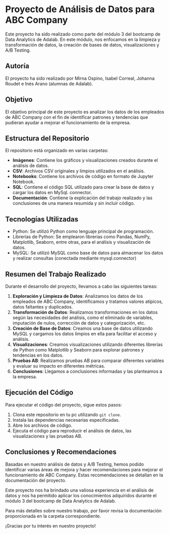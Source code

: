 # Proyecto de Análisis de Datos para ABC Company

Este proyecto ha sido realizado como parte del módulo 3 del bootcamp de Data Analytics de Adalab. En este módulo, nos enfocamos en la limpieza y transformación de datos, la creación de bases de datos, visualizaciones y A/B Testing.

## Autoría
El proyecto ha sido realizado por Mirna Ospino, Isabel Correal, Johanna Roudet e Inés Arano (alumnas de Adalab).

## Objetivo
El objetivo principal de este proyecto es analizar los datos de los empleados de ABC Company con el fin de identificar patrones y tendencias que pudieran ayudar a mejorar el funcionamiento de la empresa.

## Estructura del Repositorio
El repositorio está organizado en varias carpetas:

- **Imágenes**: Contiene los gráficos y visualizaciones creados durante el análisis de datos.
- **CSV**: Archivos CSV originales y limpios utilizados en el análisis.
- **Notebooks**: Contiene los archivos de código en formato de Jupyter Notebook.
- **SQL**: Contiene el código SQL utilizado para crear la base de datos y cargar los datos en MySql. connector.
- **Documentación**: Contiene la explicación del trabajo realizado y las conclusiones de una manera resumida y sin incluir código.

## Tecnologías Utilizadas
- Python: Se utilizó Python como lenguaje principal de programación.
- Librerías de Python: Se emplearon librerías como Pandas, NumPy, Matplotlib, Seaborn, entre otras, para el análisis y visualización de datos.
- MySQL: Se utilizó MySQL como base de datos para almacenar los datos y realizar consultas (conectada mediante mysql.connector)


## Resumen del Trabajo Realizado
Durante el desarrollo del proyecto, llevamos a cabo las siguientes tareas:

1. **Exploración y Limpieza de Datos**: Analizamos los datos de los empleados de ABC Company, identificamos y tratamos valores atípicos, datos faltantes y duplicados.
2. **Transformación de Datos**: Realizamos transformaciones en los datos según las necesidades del análisis, como el eliminado de variables, imputación de nulos, corrección de datos y categorización, etc.
3. **Creación de Base de Datos**: Creamos una base de datos utilizando MySQL y cargamos los datos limpios en ella para facilitar el acceso y análisis.
4. **Visualizaciones**: Creamos visualizaciones utilizando diferentes librerías de Python como Matplotlib y Seaborn para explorar patrones y tendencias en los datos.
5. **Pruebas AB**: Realizamos pruebas AB para comparar diferentes variables y evaluar su impacto en diferentes métricas.
6. **Conclusiones**: Llegamos a conclusiones informadas y las planteamos a la empresa.

## Ejecución del Código
Para ejecutar el código del proyecto, sigue estos pasos:

1. Clona este repositorio en tu pc utilizando `git clone`.
2. Instala las dependencias necesarias especificadas.
3. Abre los archivos de código.
4. Ejecuta el código para reproducir el análisis de datos, las visualizaciones y las pruebas AB.


## Conclusiones y Recomendaciones
Basadas en nuestro análisis de datos y A/B Testing, hemos podido identificar varias áreas de mejora y hacer recomendaciones para mejorar el funcionamiento de ABC Company. Estas recomendaciones se detallan en la documentación del proyecto.

Este proyecto nos ha brindado una valiosa experiencia en el análisis de datos y nos ha permitido aplicar los conocimientos adquiridos durante el módulo 3 del bootcamp de Data Analytics de Adalab.

Para más detalles sobre nuestro trabajo, por favor revisa la documentación proporcionada en la carpeta correspondiente.

¡Gracias por tu interés en nuestro proyecto!